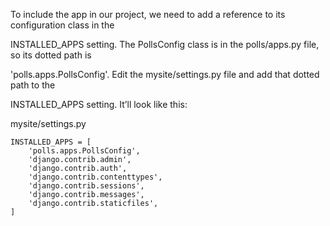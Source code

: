 To include the app in our project, we need to add a reference to its configuration class in the

INSTALLED_APPS setting. The PollsConfig class is in the polls/apps.py file, so its dotted path is

'polls.apps.PollsConfig'. Edit the mysite/settings.py file and add that dotted path to the 

INSTALLED_APPS setting. It’ll look like this:

mysite/settings.py


```
INSTALLED_APPS = [
    'polls.apps.PollsConfig',
    'django.contrib.admin',
    'django.contrib.auth',
    'django.contrib.contenttypes',
    'django.contrib.sessions',
    'django.contrib.messages',
    'django.contrib.staticfiles',
]
```
